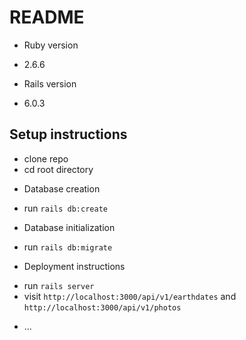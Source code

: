 # README

* Ruby version
- 2.6.6

* Rails version
- 6.0.3

## Setup instructions

- clone repo
- cd root directory

* Database creation
- run `rails db:create`

* Database initialization
- run `rails db:migrate`

* Deployment instructions
- run `rails server`
- visit `http://localhost:3000/api/v1/earthdates` and `http://localhost:3000/api/v1/photos`
* ...
